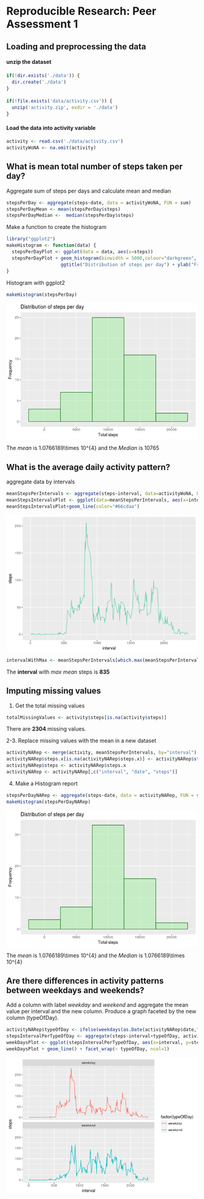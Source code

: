 # Reproducible Research: Peer Assessment 1


## Loading and preprocessing the data

#### unzip the dataset

```r
if(!dir.exists('./data')) {
  dir.create('./data')
}

if(!file.exists('data/activity.csv')) {
  unzip('activity.zip', exdir = './data')
}
```

#### Load the data into activity variable

```r
activity <- read.csv('./data/activity.csv')
activityWoNA <- na.omit(activity)
```

## What is mean total number of steps taken per day?

Aggregate sum of steps per days and calculate mean and median

```r
stepsPerDay <- aggregate(steps~date, data = activityWoNA, FUN = sum)
stepsPerDayMean <- mean(stepsPerDay$steps)
stepsPerDayMedian <-  median(stepsPerDay$steps)
```

Make a function to create the histogram

```r
library("ggplot2")
makeHistogram <- function(data) {
  stepsPerDayPlot <- ggplot(data = data, aes(x=steps))
  stepsPerDayPlot + geom_histogram(binwidth = 5000,colour="darkgreen", fill="lightgreen",alpha=0.4) +
                    ggtitle("Distribution of steps per day") + ylab("Frequency") + xlab("Total steps")
}
```

Histogram with ggplot2

```r
makeHistogram(stepsPerDay)
```

<img src="PA1_template_files/figure-html/unnamed-chunk-5-1.png" style="display: block; margin: auto;" />

The *mean* is 1.0766189\times 10^{4} and the *Median* is 10765

## What is the average daily activity pattern?

aggregate data by intervals

```r
meanStepsPerIntervals <- aggregate(steps~interval, data=activityWoNA, FUN = mean)
meanStepsIntervalsPlot <- ggplot(data=meanStepsPerIntervals, aes(x=interval,y=steps))
meanStepsIntervalsPlot+geom_line(color="#66cdaa")
```

<img src="PA1_template_files/figure-html/unnamed-chunk-6-1.png" style="display: block; margin: auto;" />

```r
intervalWithMax <- meanStepsPerIntervals[which.max(meanStepsPerIntervals$steps),]$interval
```

The **interval** with *max mean* steps is **835**

## Imputing missing values

1. Get the total missing values

```r
totalMissingValues <- activity$steps[is.na(activity$steps)]
```

There are **2304** missing values.

2-3. Replace missing values with the mean in a new dataset

```r
activityNARep <- merge(activity, meanStepsPerIntervals, by="interval")
activityNARep$steps.x[is.na(activityNARep$steps.x)] <- activityNARep$steps.y[is.na(activityNARep$steps.x)]
activityNARep$steps <- activityNARep$steps.x
activityNARep <- activityNARep[,c("interval", "date", "steps")]
```

4. Make a Histogram report

```r
stepsPerDayNARep <- aggregate(steps~date, data = activityNARep, FUN = sum)
makeHistogram(stepsPerDayNARep)
```

<img src="PA1_template_files/figure-html/unnamed-chunk-9-1.png" style="display: block; margin: auto;" />

The *mean* is 1.0766189\times 10^{4} and the *Median* is 1.0766189\times 10^{4}

## Are there differences in activity patterns between weekdays and weekends?

Add a column with label *weekday*  and *weekend* and aggregate the mean value per interval and the new column.
Produce a graph faceted by the new column (typeOfDay).

```r
activityNARep$typeOfDay <- ifelse(weekdays(as.Date(activityNARep$date,"%Y-%m-%d")) %in% c("dimanche", "samedi"), "weekend", "weekday")
stepsIntervalPerTypeOfDay <- aggregate(steps~interval+typeOfDay, activityNARep, FUN=mean)
weekDaysPlot <- ggplot(stepsIntervalPerTypeOfDay, aes(x=interval, y=steps, colour=factor(typeOfDay)))
weekDaysPlot + geom_line() + facet_wrap(~ typeOfDay, ncol=1)
```

<img src="PA1_template_files/figure-html/unnamed-chunk-10-1.png" style="display: block; margin: auto;" />
